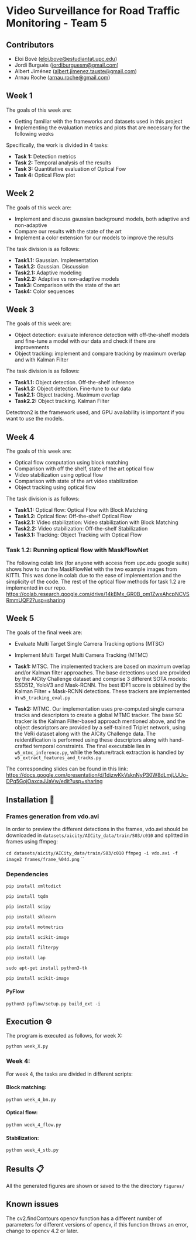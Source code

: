 # Video Surveillance for Road Traffic Monitoring - Team 5
## Contributors
- Eloi Bové (eloi.bove@estudiantat.upc.edu)
- Jordi Burgués (jordiburguesm@gmail.com)
- Albert Jiménez (albert.jimenez.tauste@gmail.com)
- Arnau Roche (arnau.roche@gmail.com)

## Week 1
The goals of this week are: 
- Getting familiar with the frameworks and datasets used in this project
- Implementing the evaluation metrics and plots that are necessary for the following weeks

Specifically, the work is divided in 4 tasks:
- **Task 1:** Detection metrics
- **Task 2:** Temporal analysis of the results
- **Task 3:** Quantitative evaluation of Optical Fow
- **Task 4:** Optical Flow plot


## Week 2
The goals of this week are:
 - Implement and discuss gaussian background models, both adaptive and non-adaptive
 - Compare our results with the state of the art
 - Implement a color extension for our models to improve the results

The task division is as follows:
 - **Task1.1:** Gaussian. Implementation
 - **Task1.2:** Gaussian. Discussion
 - **Task2.1:** Adaptive modeling 
 - **Task2.2:** Adaptive vs non-adaptive models
 - **Task3:** Comparison with the state of the art
 - **Task4:** Color sequences

## Week 3
The goals of this week are:
 - Object detection: evaluate inference detection with off-the-shelf models and fine-tune a model with our data and check if there are improvements
 - Object tracking: implement and compare tracking by maximum overlap and with Kalman Filter

The task division is as follows:
 - **Task1.1:** Object detection. Off-the-shelf inference
 - **Task1.2:** Object detection. Fine-tune to our data
 - **Task2.1:** Object tracking. Maximum overlap
 - **Task2.2:** Object tracking. Kalman Filter

Detectron2 is the framework used, and GPU availability is important if you want to use the models.

## Week 4
The goals of this week are:
 - Optical flow computation using block matching
 - Comparison with off the shelf, state of the art optical flow
 - Video stabilization using optical flow
 - Comparison with state of the art video stabilization
 - Object tracking using optical flow

The task division is as follows:
 - **Task1.1:** Optical flow: Optical Flow with Block Matching
 - **Task1.2:** Optical flow: Off-the-shelf Optical Flow
 - **Task2.1:** Video stabilization: Video stabilization with Block Matching
 - **Task2.2:** Video stabilization: Off-the-shelf Stabilization
 - **Task3.1:** Tracking: Object Tracking with Optical Flow

### Task 1.2: Running optical flow with MaskFlowNet
The following colab link (for anyone with access from upc.edu google suite) shows how to run the MaskFlowNet with the two example images from KITTI. This was done in colab due to the ease of implementation and the simplicity of the code. The rest of the optical flow methods for task 1.2 are implemented in our repo.
https://colab.research.google.com/drive/14kBMx_GR0B_pm1ZwxAhcpNCVSRmmUQF2?usp=sharing


## Week 5
The goals of the final week are:
 - Evaluate Multi Target Single Camera Tracking options (MTSC)
 - Implement Multi Target Multi Camera Tracking (MTMC)

- **Task1:** MTSC. The implemented trackers are based on maximum overlap and/or Kalman filter approaches. The base detections used are provided by the AICity Challenge dataset and comprise 3 different SOTA models: SSD512, YoloV3 and Mask-RCNN. The best IDF1 score is obtained by the Kalman Filter + Mask-RCNN detections. These trackers are implemented in `w5_tracking_eval.py`
- **Task2:** MTMC. Our implementation uses pre-computed single camera tracks and descriptors to create a global MTMC tracker. The base SC tracker is the Kalman Filter-based approach mentioned above, and the object descriptors are provided by a self-trained Triplet network, using the VeRi dataset along with the AICity Challenge data. The reidentification is performed using these descriptors along with hand-crafted temporal constraints.
The final executable lies in `w5_mtmc_inference.py`, while the feature/track extraction is handled by `w5_extract_features_and_tracks.py`

The corresponding slides can be found in this link: https://docs.google.com/presentation/d/1dizwKkVsknNyP30W8dLmjLUUo-DPq5GojOaxcaJJaVw/edit?usp=sharing


## Installation :wrench:
### Frames generation from vdo.avi
In order to preview the different detections in the frames, vdo.avi should be downloaded in `datasets/aicity/AICity_data/train/S03/c010` and splitted in frames using ffmpeg:

`cd datasets/aicity/AICity_data/train/S03/c010`
`ffmpeg -i vdo.avi -f image2 frames/frame_%04d.png`
``

### Dependencies
`pip install xmltodict`

`pip install tqdm`

`pip install scipy`

`pip install sklearn`

`pip install motmetrics`

`pip install scikit-image`

`pip install filterpy`

`pip install lap`

`sudo apt-get install python3-tk`

`pip install scikit-image`

#### PyFlow
`python3 pyflow/setup.py build_ext -i`

  
## Execution  :gear:
The program is executed as follows, for week X:

`python week_X.py`

### Week 4:
For week 4, the tasks are divided in different scripts:
#### Block matching:
`python week_4_bm.py`
#### Optical flow:
`python week_4_flow.py`
#### Stabilization:
`python week_4_stb.py` 

## Results :clipboard:
All the generated figures are shown or saved to the the directory `figures/`

## Known issues
The cv2.findContours opencv function has a different number of parameters for different versions of opencv, if this function throws an error, change to opencv 4.2 or later.
